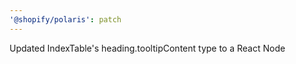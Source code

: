 ```yaml
---
'@shopify/polaris': patch
---
```


Updated IndexTable's heading.tooltipContent type to a React Node
